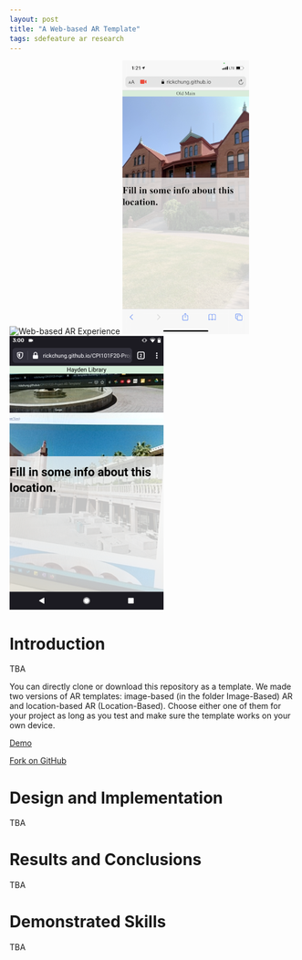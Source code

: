 ```yaml
---
layout: post
title: "A Web-based AR Template"
tags: sdefeature ar research
---
```


![Web-based AR Experience](https://media.giphy.com/media/mK4R969pndOCnqUUSH/giphy.gif)
![Web-based AR Experience](/assets/img/war1s.png)
![Web-based AR Experience](/assets/img/war2s.png)

# Introduction

TBA

You can directly clone or download this repository as a template. We made two versions of AR templates: image-based (in the folder Image-Based) AR and location-based AR (Location-Based). Choose either one of them for your project as long as you test and make sure the template works on your own device.

[Demo](https://rickchung.github.io/CPI101F20-Project-AR-Template/)

[Fork on GitHub](https://github.com/rickchung/CPI101F20-Project-AR-Template)

# Design and Implementation

TBA

# Results and Conclusions

TBA

# Demonstrated Skills

TBA